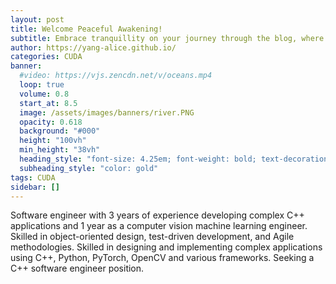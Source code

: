```yaml
---
layout: post
title: Welcome Peaceful Awakening!
subtitle: Embrace tranquillity on your journey through the blog, where the realms of software engineering meet the quest for inner peace.
author: https://yang-alice.github.io/
categories: CUDA
banner:
  #video: https://vjs.zencdn.net/v/oceans.mp4
  loop: true
  volume: 0.8
  start_at: 8.5
  image: /assets/images/banners/river.PNG
  opacity: 0.618
  background: "#000"
  height: "100vh"
  min_height: "38vh"
  heading_style: "font-size: 4.25em; font-weight: bold; text-decoration: underline"
  subheading_style: "color: gold"
tags: CUDA
sidebar: []
---
```


Software engineer with 3 years of experience developing complex C++ applications and 1 year as a
computer vision machine learning engineer. Skilled in object-oriented design, test-driven development, and Agile methodologies. Skilled in designing and implementing complex applications using C++, Python, PyTorch, OpenCV and various frameworks. Seeking a C++ software engineer position.